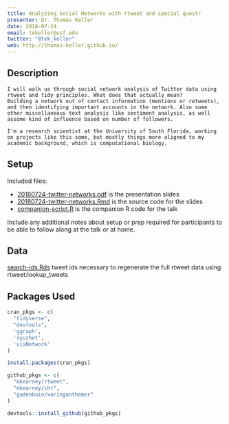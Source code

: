 ```yaml
---
title: Analyzing Social Networks with rtweet and special guestr
presenter: Dr. Thomas Keller 
date: 2018-07-24
email: tekeller@usf.edu
twitter: "@tek_keller"
web: http://thomas-keller.github.io/
---
```


## Description



```
I will walk us through social network analysis of Twitter data using rtweet and tidy principles. What does that actually mean?
Building a network out of contact information (mentions or retweets), and then identifying important accounts in the network. Also some other miscellaneaus text analysis like sentiment analysis, as well assome kind of influence based on number of followers.

I'm a research scientist at the University of South Florida, working on projects like this some, but mostly things more aligned to my academic background, which is computational biology. 
```

## Setup

Included files:

- [20180724-twitter-networks.pdf](20180724-twitter-networks.pdf) is the presentation slides
- [20180724-twitter-networks.Rmd](20180724-twitter-networks.Rmd) is the source code for the slides
- [companion-script.R](companion-script.R) is the companion R code for the talk


Include any additional notes about setup or prep required for participants to be able to follow along at the talk or at home.

## Data


[search-ids.Rds](data/search-ids.Rds) tweet ids necessary to regenerate the full rtweet data using rtweet:lookup_tweets

## Packages Used


```r
cran_pkgs <- c(
  "tidyverse",
  "devtools",
  'ggraph',
  'syuzhet',
  'visNetwork'
)

install.packages(cran_pkgs)

github_pkgs <- c(
  "mkearney/rtweet",
  "mkearney/chr",
  "gadenbuie/xaringanthemer"
)

devtools::install_github(github_pkgs)
```
